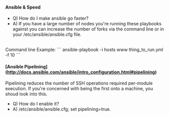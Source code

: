 #### Ansible & Speed
* Q) How do I make ansible go faster?
* A) If you have a large number of nodes you're running these playbooks against you can increase the number of forks via the command line or in your /etc/ansible/ansible.cfg file.

<br />
Command line Example:
```
    ansible-playbook -i hosts www thing_to_run.yml -f 10
```

#### [Ansible Pipelining] (http://docs.ansible.com/ansible/intro_configuration.html#pipelining)
Pipelining reduces the number of SSH operations required per-module execution. If you're concerned with being the first onto a machine, you shoud look into this.
* Q) How do I enable it?
* A) /etc/ansible/ansible.cfg; set pipelining=true.
